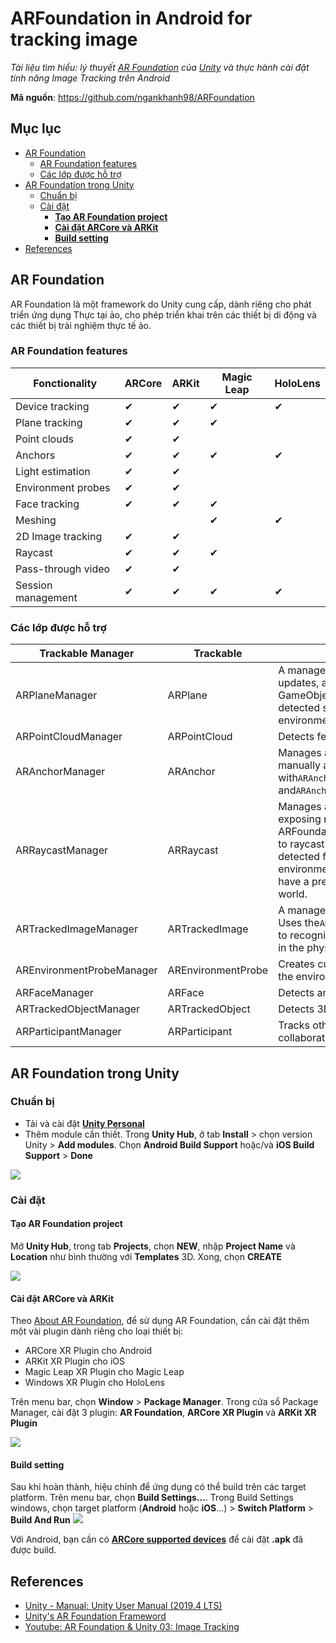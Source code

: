 
# ARFoundation in Android for tracking image
_Tài liệu tìm hiểu: lý thuyết [AR Foundation](https://unity.com/unity/features/arfoundation) của [Unity](https://unity.com) và thực hành cài đặt tính năng Image Tracking trên Android_

**Mã nguồn**:  https://github.com/ngankhanh98/ARFoundation

## Mục lục

  * [AR Foundation](#ar-foundation)
    + [AR Foundation features](#ar-foundation-features)
    + [Các lớp được hỗ trợ](#các-lớp-được-hỗ-trợ)
  * [AR Foundation trong Unity](#ar-foundation-trong-unity)
    + [Chuẩn bị](#chuẩn-bị)
    + [Cài đặt](#cài-đặt)
      - [**Tạo AR Foundation project**](#**tạo-ar-foundation-project**)
      - [**Cài đặt ARCore và ARKit**](#**cài-đặt-arcore-và-arkit**)
      - [**Build setting**](#**build-setting**)
  * [References](#references)


## AR Foundation
AR Foundation là một framework do Unity cung cấp, dành riêng cho phát triển ứng dụng Thực tại ảo, cho phép triển khai trên các thiết bị di động và các thiết bị trải nghiệm thực tế ảo.
### AR Foundation features
Fonctionality | ARCore | ARKit | Magic Leap | HoloLens
------------- | ------ | ----- | ---------- |---------
Device tracking|✔|✔|✔|✔|
Plane tracking|✔|✔|✔||
Point clouds|✔|✔|||
Anchors|✔|✔|✔|✔|
Light estimation|✔|✔|||
Environment probes|✔|✔|||
Face tracking|✔|✔|✔||
Meshing|||✔|✔|
2D Image tracking|✔|✔|||
Raycast|✔|✔|✔||
Pass-through video|✔|✔|||
Session management|✔|✔|✔|✔|

### Các lớp được hỗ trợ

Trackable Manager | Trackable | Purpose
----------------- | --------- | -------
ARPlaneManager |ARPlane| 	A manager for ARPlanes. Creates, updates, and removes GameObjects in response to detected surfaces in the physical environment.
ARPointCloudManager| 	ARPointCloud	| Detects feature points.
ARAnchorManager| 	ARAnchor	| Manages anchors. You can manually add and remove them with`ARAnchorManager.AddAnchor` and`ARAnchorManager.RemoveAnchor.`
ARRaycastManager	| ARRaycast| 	Manages an `XRRaycastSubsystem`, exposing raycast functionality in ARFoundation. Use this component to raycast against trackables (i.e., detected features in the physical environment) when they do not have a presence in the Physics world.
ARTrackedImageManager| 	ARTrackedImage| 	A manager for ARTrackedImages. Uses the`ARImageTrackingSubsystem` to recognize and track 2D images in the physical environment.
AREnvironmentProbeManager| 	AREnvironmentProbe	| Creates cubemaps that represent the environment.
ARFaceManager	| ARFace| 	Detects and tracks human faces.
ARTrackedObjectManager| 	ARTrackedObject	| Detects 3D objects.
ARParticipantManager	| ARParticipant| 	Tracks other users in a multi-user collaborative session.

## AR Foundation trong Unity
### Chuẩn bị
- Tải và cài đặt [**Unity Personal**](https://store.unity.com/?_ga=2.126206861.180657599.1597112384-1639346226.1596684768#plans-individual)
- Thêm module cần thiết. Trong **Unity Hub**, ở tab **Install** > chọn version Unity > **Add modules**. Chọn **Android Build Support** hoặc/và **iOS Build Support** > **Done**

 ![](https://i.imgur.com/e8qP2cO.png)


### Cài đặt
#### **Tạo AR Foundation project**
Mở **Unity Hub**, trong tab **Projects**, chọn **NEW**, nhập **Project Name** và **Location** như bình thường với **Templates** 3D. Xong, chọn **CREATE**

![](https://i.imgur.com/pNnGBGS.png)

#### **Cài đặt ARCore và ARKit**
Theo [About AR Foundation](https://docs.unity3d.com/Packages/com.unity.xr.arfoundation@4.1/manual/index.html), để sử dụng AR Foundation, cần cài đặt thêm một vài plugin dành riêng cho loại thiết bị:
- ARCore XR Plugin cho Android
- ARKit XR Plugin cho iOS
- Magic Leap XR Plugin cho Magic Leap
- Windows XR Plugin cho HoloLens

Trên menu bar, chọn **Window** > **Package Manager**. Trong cửa sổ Package Manager, cài đặt 3 plugin: **AR Foundation**, **ARCore XR Plugin** và **ARKit XR Plugin**

![](https://i.imgur.com/AjAHTVC.png)

#### **Build setting**
Sau khi hoàn thành, hiệu chỉnh để ứng dụng có thể build trên các target platform.
Trên menu bar, chọn **Build Settings...**. Trong Build Settings windows, chọn target platform (**Android** hoặc **iOS**...) > **Switch Platform** > **Build And Run**
![](https://i.imgur.com/l0bvaKR.png)

Với Android, bạn cần có [**ARCore supported devices**](https://developers.google.com/ar/discover/supported-devices) để cài đặt **.apk** đã được build.

## References
- [Unity - Manual:  Unity User Manual (2019.4 LTS)](https://docs.unity3d.com/Manual/index.html)
- [Unity's AR Foundation Frameword](https://unity.com/unity/features/arfoundation)
- [Youtube: AR Foundation & Unity 03: Image Tracking](https://www.youtube.com/watch?v=o_z_Eb8Yh2g&t=548s)